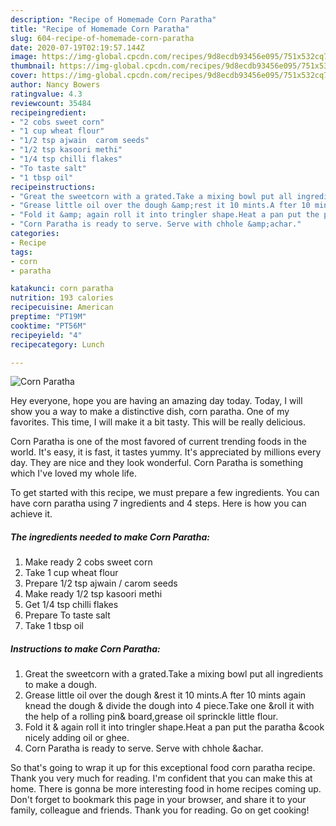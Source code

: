 ```yaml
---
description: "Recipe of Homemade Corn Paratha"
title: "Recipe of Homemade Corn Paratha"
slug: 604-recipe-of-homemade-corn-paratha
date: 2020-07-19T02:19:57.144Z
image: https://img-global.cpcdn.com/recipes/9d8ecdb93456e095/751x532cq70/corn-paratha-recipe-main-photo.jpg
thumbnail: https://img-global.cpcdn.com/recipes/9d8ecdb93456e095/751x532cq70/corn-paratha-recipe-main-photo.jpg
cover: https://img-global.cpcdn.com/recipes/9d8ecdb93456e095/751x532cq70/corn-paratha-recipe-main-photo.jpg
author: Nancy Bowers
ratingvalue: 4.3
reviewcount: 35484
recipeingredient:
- "2 cobs sweet corn"
- "1 cup wheat flour"
- "1/2 tsp ajwain  carom seeds"
- "1/2 tsp kasoori methi"
- "1/4 tsp chilli flakes"
- "To taste salt"
- "1 tbsp oil"
recipeinstructions:
- "Great the sweetcorn with a grated.Take a mixing bowl put all ingredients to make a dough."
- "Grease little oil over the dough &amp;rest it 10 mints.A fter 10 mints again knead the dough &amp; divide the dough into 4 piece.Take one &amp;roll it with the help of a rolling pin&amp; board,grease oil sprinckle little flour."
- "Fold it &amp; again roll it into tringler shape.Heat a pan put the paratha &amp;cook nicely adding oil or ghee."
- "Corn Paratha is ready to serve. Serve with chhole &amp;achar."
categories:
- Recipe
tags:
- corn
- paratha

katakunci: corn paratha 
nutrition: 193 calories
recipecuisine: American
preptime: "PT19M"
cooktime: "PT56M"
recipeyield: "4"
recipecategory: Lunch

---
```



![Corn Paratha](https://img-global.cpcdn.com/recipes/9d8ecdb93456e095/751x532cq70/corn-paratha-recipe-main-photo.jpg)

Hey everyone, hope you are having an amazing day today. Today, I will show you a way to make a distinctive dish, corn paratha. One of my favorites. This time, I will make it a bit tasty. This will be really delicious.

Corn Paratha is one of the most favored of current trending foods in the world. It's easy, it is fast, it tastes yummy. It's appreciated by millions every day. They are nice and they look wonderful. Corn Paratha is something which I've loved my whole life.




To get started with this recipe, we must prepare a few ingredients. You can have corn paratha using 7 ingredients and 4 steps. Here is how you can achieve it.

<!--inarticleads1-->

##### The ingredients needed to make Corn Paratha:

1. Make ready 2 cobs sweet corn
1. Take 1 cup wheat flour
1. Prepare 1/2 tsp ajwain / carom seeds
1. Make ready 1/2 tsp kasoori methi
1. Get 1/4 tsp chilli flakes
1. Prepare To taste salt
1. Take 1 tbsp oil




<!--inarticleads2-->

##### Instructions to make Corn Paratha:

1. Great the sweetcorn with a grated.Take a mixing bowl put all ingredients to make a dough.
1. Grease little oil over the dough &amp;rest it 10 mints.A fter 10 mints again knead the dough &amp; divide the dough into 4 piece.Take one &amp;roll it with the help of a rolling pin&amp; board,grease oil sprinckle little flour.
1. Fold it &amp; again roll it into tringler shape.Heat a pan put the paratha &amp;cook nicely adding oil or ghee.
1. Corn Paratha is ready to serve. Serve with chhole &amp;achar.




So that's going to wrap it up for this exceptional food corn paratha recipe. Thank you very much for reading. I'm confident that you can make this at home. There is gonna be more interesting food in home recipes coming up. Don't forget to bookmark this page in your browser, and share it to your family, colleague and friends. Thank you for reading. Go on get cooking!
